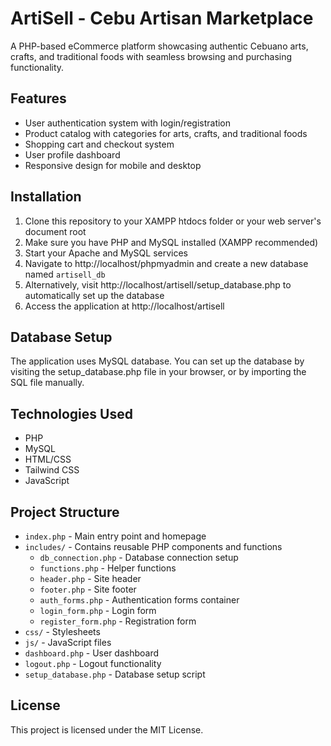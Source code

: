 # ArtiSell - Cebu Artisan Marketplace

A PHP-based eCommerce platform showcasing authentic Cebuano arts, crafts, and traditional foods with seamless browsing and purchasing functionality.

## Features

- User authentication system with login/registration
- Product catalog with categories for arts, crafts, and traditional foods
- Shopping cart and checkout system
- User profile dashboard
- Responsive design for mobile and desktop

## Installation

1. Clone this repository to your XAMPP htdocs folder or your web server's document root
2. Make sure you have PHP and MySQL installed (XAMPP recommended)
3. Start your Apache and MySQL services
4. Navigate to http://localhost/phpmyadmin and create a new database named `artisell_db`
5. Alternatively, visit http://localhost/artisell/setup_database.php to automatically set up the database
6. Access the application at http://localhost/artisell

## Database Setup

The application uses MySQL database. You can set up the database by visiting the setup_database.php file in your browser, or by importing the SQL file manually.

## Technologies Used

- PHP
- MySQL
- HTML/CSS
- Tailwind CSS
- JavaScript

## Project Structure

- `index.php` - Main entry point and homepage
- `includes/` - Contains reusable PHP components and functions
  - `db_connection.php` - Database connection setup
  - `functions.php` - Helper functions
  - `header.php` - Site header
  - `footer.php` - Site footer
  - `auth_forms.php` - Authentication forms container
  - `login_form.php` - Login form
  - `register_form.php` - Registration form
- `css/` - Stylesheets
- `js/` - JavaScript files
- `dashboard.php` - User dashboard
- `logout.php` - Logout functionality
- `setup_database.php` - Database setup script

## License

This project is licensed under the MIT License.
